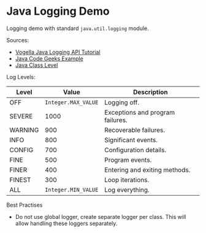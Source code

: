# Java Logging Demo

Logging demo with standard `java.util.logging` module.

Sources:

* [Vogella Java Logging API Tutorial](https://www.vogella.com/tutorials/Logging/article.html)
* [Java Code Geeks Example](https://examples.javacodegeeks.com/core-java/util/logging/java-util-logging-example/)
* [Java Class Level](https://docs.oracle.com/javase/7/docs/api/java/util/logging/Level.html)

Log Levels:

| Level   | Value               | Description                      |
| ------- | ------------------- | -------------------------------- |
| OFF     | `Integer.MAX_VALUE` | Logging off.                     |
| SEVERE  | 1000                | Exceptions and program failures. |
| WARNING | 900                 | Recoverable failures.            |
| INFO    | 800                 | Significant events.              |
| CONFIG  | 700                 | Configuration details.           |
| FINE    | 500                 | Program events.                  |
| FINER   | 400                 | Entering and exiting methods.    |
| FINEST  | 300                 | Loop iterations.                 |
| ALL     | `Integer.MIN_VALUE` | Log everything.                  |

Best Practises

* Do not use global logger, create separate logger per class. This will allow
  handling these loggers separately.
